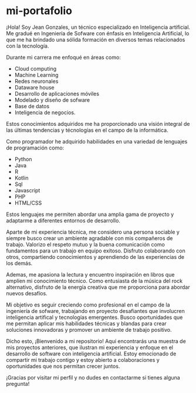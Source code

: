 # mi-portafolio

¡Hola! Soy Jean Gonzales, un técnico especializado en Inteligencia artificial. Me gradué en Ingeniería de Sofware con énfasis en Inteligencia Artificial, lo que me ha brindado una sólida formación en diversos temas relacionados con la tecnología.

Durante mi carrera me enfoqué en áreas como:
- Cloud computing
- Machine Learning
- Redes neuronales
- Dataware house
- Desarrollo de aplicaciones móviles
- Modelado y diseño de sofware
- Base de datos
- Inteligencia de negocios.

Estos conocimientos adquiridos me ha proporcionado una visión integral de las últimas tendencias y técnologías en el campo de la informática.

Como programador he adquirido habilidades en una variedad de lenguajes de programación como:
- Python
- Java
- R
- Kotlin
- Sql
- Javascript
- PHP
- HTML/CSS

Estos lenguajes me permiten abordar una amplia gama de proyecto y adaptarme a diferentes entornos de desarrollo.

Aparte de mi experiencia técnica, me considero una persona sociable y siempre busco crear un ambiente agradable con mis compañeros de trabajo. Valorizo el respeto mutuo y la buena comunicación como fundamentos para un trabajo en equipo exitoso. Disfruto colaborando con otros, compartiendo conocimientos y aprendiendo de las experiencias de los demás.

Ademas, me apasiona la lectura y encuentro inspiración en libros que amplíen mi conocimiento técnico. Como entusiasta de la música del rock alternativo, disfruto de la energía creativa que me proporciona para abordar nuevos desafíos.

Mi objetivo es seguir creciendo como profesional en el campo de la ingeniería de sofware, trabajando en proyecto desafiantes que involucren inteligencia artifical y tecnologías emergentes. Busco oportunidades que me permitan aplicar mis habilidades técnicas y blandas para crear soluciones innovadoras y promover un ambiente de trabajo positivo.

Dicho esto, ¡Bienvenido a mi repositorio! Aquí encontrarás una muestra de mis proyectos anteriores, que ilustran mi experiencia y enfoque en el desarrollo de software con inteligencia artificial. Estoy emocionado de compartir mi trabajo contigo y estoy abierto a colaboraciones y oportunidades que nos permitan crecer juntos.

¡Gracias por visitar mi perfil y no dudes en contactarme si tienes alguna pregunta!
